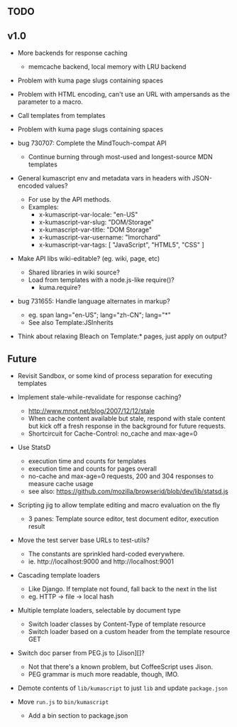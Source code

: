 TODO
----

## v1.0

* More backends for response caching
    * memcache backend, local memory with LRU backend

* Problem with kuma page slugs containing spaces

* Problem with HTML encoding, can't use an URL with ampersands as the parameter
  to a macro.

* Call templates from templates

* Problem with kuma page slugs containing spaces

* bug 730707: Complete the MindTouch-compat API
    * Continue burning through most-used and longest-source MDN templates

* General kumascript env and metadata vars in headers with JSON-encoded values?
    * For use by the API methods.
    * Examples:
        * x-kumascript-var-locale: "en-US"
        * x-kumascript-var-slug: "DOM/Storage"
        * x-kumascript-var-title: "DOM Storage"
        * x-kumascript-var-username: "lmorchard"
        * x-kumascript-var-tags: [ "JavaScript", "HTML5", "CSS" ]

* Make API libs wiki-editable? (eg. wiki, page, etc)
    * Shared libraries in wiki source?
    * Load from templates with a node.js-like require()?
        * kuma.require?

* bug 731655: Handle language alternates in markup?
    * eg. span lang="en-US"; lang="zh-CN"; lang="*"
    * See also Template:JSInherits

* Think about relaxing Bleach on Template:* pages, just apply on output?

## Future

* Revisit Sandbox, or some kind of process separation for executing templates

* Implement stale-while-revalidate for response caching?
    * <http://www.mnot.net/blog/2007/12/12/stale>
    * When cache content available but stale, respond with stale content but
      kick off a fresh response in the background for future requests.
    * Shortcircuit for Cache-Control: no_cache and max-age=0

* Use StatsD
    * execution time and counts for templates
    * execution time and counts for pages overall
    * no-cache and max-age=0 requests, 200 and 304 responses to measure cache usage
    * see also: https://github.com/mozilla/browserid/blob/dev/lib/statsd.js

* Scripting jig to allow template editing and macro evaluation on the fly
    * 3 panes: Template source editor, test document editor, execution result

* Move the test server base URLs to test-utils?
    * The constants are sprinkled hard-coded everywhere.
    * ie. http://localhost:9000 and http://localhost:9001

* Cascading template loaders
    * Like Django. If template not found, fall back to the next in the list
    * eg. HTTP -> file -> local hash

* Multiple template loaders, selectable by document type
    * Switch loader classes by Content-Type of template resource
    * Switch loader based on a custom header from the template resource GET

* Switch doc parser from PEG.js to [Jison][]?
    * Not that there's a known problem, but CoffeeScript uses Jison.
    * PEG grammar is much more readable, though, IMO.

* Demote contents of `lib/kumascript` to just `lib` and update `package.json`

* Move `run.js` to `bin/kumascript`
    * Add a bin section to package.json
